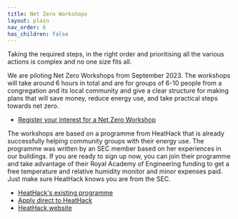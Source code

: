```yaml
---
title: Net Zero Workshops
layout: plain
nav_order: 6
has_children: false
---
```


Taking the required steps, in the right order and prioritising all the various actions is complex and no one size fits all.

We are piloting Net Zero Workshops from September 2023. The workshops will take around 6 hours in total and are for groups of 6-10 people from a congregation and its local community and give a clear structure for making plans that will save money, reduce energy use, and take practical steps towards net zero.   

- [Register your interest for a Net Zero Workshop](https://docs.google.com/forms/d/e/1FAIpQLSf6lHp9zuZOWyoj9psykHUSGUCnRtneBU9ns39AED4VkbanrA/viewform)

 The workshops are based on a programme from HeatHack that is already successfully helping community groups with their energy use.  The programme was written by an SEC member based on her experiences in our buildings.  If you are ready to sign up now, you can join their programme and take advantage of their Royal Academy of Engineering funding to get a free temperature and relative humidity monitor and minor expenses paid.  Just make sure HeatHack knows you are from the SEC.    

- [HeatHack's existing programme](https://jeancarletta.github.io/HeatHack-Sessions)
- [Apply direct to HeatHack](https://docs.google.com/forms/d/e/1FAIpQLSe51A8c_Y47y1CXIcpCknQKa1GW30bqTQAHpQ17o_8mdZeuZw/viewform)
- [HeatHack website](https://heathack.org/)




